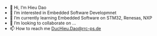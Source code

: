 - 👋 Hi, I’m Hieu Dao
- 👀 I’m interested in Embedded Software Developmnet
- 🌱 I’m currently learning Embedded Software on STM32, Renesas, NXP
- 💞️ I’m looking to collaborate on ...
- 📫 How to reach me DucHieu.Dao@rrc-ps.de

<!---
dd-rrc-ps/dd-rrc-ps is a ✨ special ✨ repository because its `README.md` (this file) appears on your GitHub profile.
You can click the Preview link to take a look at your changes.
--->
